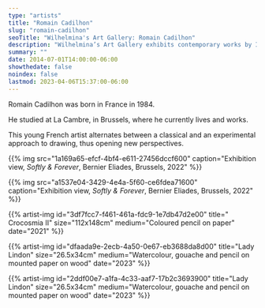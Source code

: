 ```yaml
---
type: "artists"
title: "Romain Cadilhon"
slug: "romain-cadilhon"
seoTitle: "Wilhelmina's Art Gallery: Romain Cadilhon"
description: "Wilhelmina’s Art Gallery exhibits contemporary works by International artists on Hydra between June and October. The exhibitions are displayed inside a historic building on Mandraki Beach that was once the Captain’s Mansion. This year the artists displayed are vastly different but share in common supreme technical skill and treat subjects rooted in universal themes, particularly nature, myth, philosophy and dreams."
summary: ""
date: 2014-07-01T14:00:00-06:00
showthedate: false
noindex: false
lastmod: 2023-04-06T15:37:00-06:00
---
```


Romain Cadilhon was born in France in 1984.

He studied at La Cambre, in Brussels, where he currently lives and works.

This young French artist alternates between a classical and an experimental approach to drawing, thus opening new perspectives.

{{% img src="1a169a65-efcf-4bf4-e611-27456dccf600" caption="Exhibition view, _Softly & Forever_, Bernier Eliades, Brussels, 2022" %}}

{{% img src="a1537e04-3429-4e4a-5f60-ce6fdea71600" caption="Exhibition view, _Softly & Forever_, Bernier Eliades, Brussels, 2022" %}}

{{% artist-img id="3df7fcc7-f461-461a-fdc9-1e7db47d2e00" title=" Crocosmia II" size="112x148cm" medium="Coloured pencil on paper" date="2021" %}}

{{% artist-img id="dfaada9e-2ecb-4a50-0e67-eb3688da8d00" title="Lady Lindon" size="26.5x34cm" medium="Watercolour, gouache and pencil on mounted paper on wood" date="2023" %}}

{{% artist-img id="2ddf00e7-a1fa-4c33-aaf7-17b2c3693900" title="Lady Lindon" size="26.5x34cm" medium="Watercolour, gouache and pencil on mounted paper on wood" date="2023" %}}
